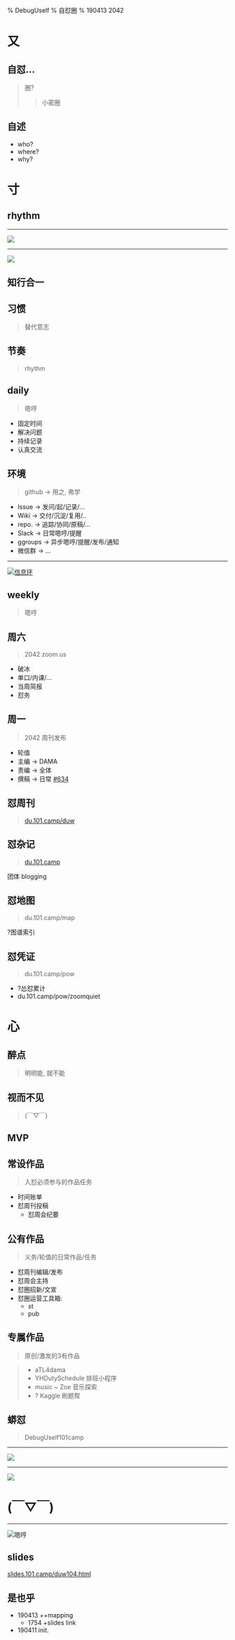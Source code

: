 % DebugUself
% 自怼圈
% 190413 2042

# 又

## 自怼...
> 圈?
> 
>> 小密圈

## 自述

- who?
- where?
- why?


# 寸

## rhythm

-------

![](map/sequ_debuguself_orig.png)

-------

![](map/sequ_debuguself_new19.png)



## 知行合一

## 习惯
> 替代意志

## 节奏
> rhythm

## daily
> 嗯哼

- 固定时间
- 解决问题
- 持续记录
- 认真交流

## 环境
> github -> 用之, 弗学

- Issue -> 发问/起/记录/...
- Wiki -> 交付/沉淀/复用/..
- repo. -> 追踪/协同/原稿/...
- Slack -> 日常嗯哼/提醒
- ggroups -> 异步嗯哼/提醒/发布/通知
- 微信群 -> ...

-------

[![信息环](map/du-info-cycle.jpg)](https://github.com/DebugUself/du4proto/wiki)


## weekly
> 嗯哼

## 周六
> 2042 zoom.us

- 破冰
- 单口/内课/...
- 当周简报
- 怼务

## 周一
> 2042 周刊发布

- 轮值
- 主编 -> DAMA 
- 责编 -> 全体
- 撰稿 -> 日常 [#634](https://github.com/DebugUself/du4proto/issues/634)

## 怼周刊
> [du.101.camp/duw](https://du.101.camp/duw/)

## 怼杂记
> [du.101.camp](https://du.101.camp)

团体 blogging


## 怼地图
> du.101.camp/map

?图谱索引


## 怼凭证
> du.101.camp/pow

- ?怂怼累计
- du.101.camp/pow/zoomquiet

# 心

## 醉点
> 明明能, 就不能

## 视而不见
> (￣▽￣)


## MVP

## 常设作品
> 入怼必须参与的作品任务

- 时间账单
- 怼周刊投稿
    + 怼周会纪要

## 公有作品
> 义务/轮值的日常作品/任务

- 怼周刊编辑/发布
- 怼周会主持
- 怼圈招新/文宣
- 怼圈运营工具箱:
    + st
    + pub

## 专属作品
> 原创/激发的3有作品

> - aTL4dama 
> - YHDutySchedule 排班小程序
> - music ~ Zoe 音乐探索
> - ? Kaggle 刷题帮



## 蟒怼
> DebugUself101camp


-------

![](map/sequ_101camp.png)


-------

![](map/sequ_du101camp.png)




# (￣▽￣)

------

![嗯哼](img/snap_theory_duself.jpg)


## slides

[slides.101.camp/duw104.html](http://slides.101.camp/duw104.html)

## 是也乎

- 190413 ++mapping
    + 1754 +slides link
- 190411 init.

